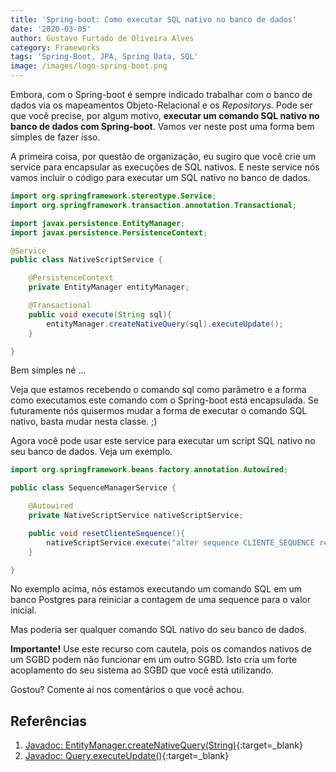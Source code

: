 ```yaml
---
title: 'Spring-boot: Como executar SQL nativo no banco de dados'
date: '2020-03-05'
author: Gustavo Furtado de Oliveira Alves
category: Frameworks
tags: 'Spring-Boot, JPA, Spring Data, SQL'
image: /images/logo-spring-boot.png
---
```

Embora, com o Spring-boot é sempre indicado trabalhar com o banco de dados via os mapeamentos Objeto-Relacional e os *Repositorys*. Pode ser que você precise, por algum motivo, **executar um comando SQL nativo no banco de dados com Spring-boot**. Vamos ver neste post uma forma bem simples de fazer isso.

A primeira coisa, por questão de organização, eu sugiro que você crie um service para encapsular as execuções de SQL nativos. E neste service nós vamos incluir o código para executar um SQL nativo no banco de dados.

```java
import org.springframework.stereotype.Service;
import org.springframework.transaction.annotation.Transactional;

import javax.persistence.EntityManager;
import javax.persistence.PersistenceContext;

@Service
public class NativeScriptService {

    @PersistenceContext
    private EntityManager entityManager;

    @Transactional
    public void execute(String sql){
        entityManager.createNativeQuery(sql).executeUpdate();
    }

}
```

Bem simples né ...

Veja que estamos recebendo o comando sql como parâmetro e a forma como executamos este comando com o Spring-boot está encapsulada. Se futuramente nós quisermos mudar a forma de executar o comando SQL nativo, basta mudar nesta classe. ;)

Agora você pode usar este service para executar um script SQL nativo no seu banco de dados. Veja um exemplo.

```java
import org.springframework.beans.factory.annotation.Autowired;

public class SequenceManagerService {

    @Autowired
    private NativeScriptService nativeScriptService;

    public void resetClienteSequence(){
        nativeScriptService.execute("alter sequence CLIENTE_SEQUENCE restart");
    }

}
```

No exemplo acima, nós estamos executando um comando SQL em um banco Postgres para reiniciar a contagem de uma sequence para o valor inicial.

Mas poderia ser qualquer comando SQL nativo do seu banco de dados.

**Importante!** Use este recurso com cautela, pois os comandos nativos de um SGBD podem não funcionar em um outro SGBD. Isto cria um forte acoplamento do seu sistema ao SGBD que você está utilizando.

Gostou? Comente aí nos comentários o que você achou.

## Referências

1. [Javadoc: EntityManager.createNativeQuery(String)](https://javaee.github.io/javaee-spec/javadocs/javax/persistence/EntityManager.html#createNativeQuery-java.lang.String-){:target=_blank}
2. [Javadoc: Query.executeUpdate()](https://javaee.github.io/javaee-spec/javadocs/javax/persistence/Query.html#executeUpdate--){:target=_blank}